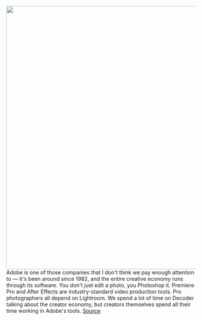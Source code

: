<img src='https://cdn.vox-cdn.com/thumbor/Qmt5PZE7gMV2SYflfFV2YMbr_ek=/0x0:3000x2000/1200x675/filters:focal(1260x760:1740x1240)/cdn.vox-cdn.com/uploads/chorus_image/image/70046455/VRG_ILLO_Decoder_Adobe_s.0.jpg' width='700px' /><br/>
Adobe is one of those companies that I don't think we pay enough attention to — it's been around since 1982, and the entire creative economy runs through its software. You don't just edit a photo, you Photoshop it. Premiere Pro and After Effects are industry-standard video production tools. Pro photographers all depend on Lightroom. We spend a lot of time on Decoder talking about the creator economy, but creators themselves spend all their time working in Adobe's tools.
<a href='https://www.theverge.com/22740442/adobe-scott-belsky-interview-nft-photoshop-blockchain-creator-economy'> Source <a/>